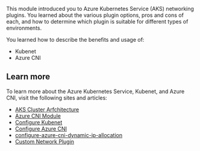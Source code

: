 This module introduced you to Azure Kubernetes Service (AKS) networking plugins. You learned about the various plugin options, pros and cons of each, and how to determine which plugin is suitable for different types of environments.

You learned how to describe the benefits and usage of:

* Kubenet
* Azure CNI

## Learn more

To learn more about the Azure Kubernetes Service, Kubenet, and Azure CNI, visit the following sites and articles:

* [AKS Cluster Arfchitecture](/training/paths/aks-cluster-architecture)
* [Azure CNI Module](/training/modules/aks-network-design-azure-container-network-interface/?source=recommendations)
* [Configure Kubenet](/azure/aks/configure-kubenet)
* [Configure Azure CNI](/azure/aks/configure-azure-cni)
* [configure-azure-cni-dynamic-ip-allocation](/azure/aks/configure-azure-cni-dynamic-ip-allocation)
* [Custom Network Plugin](/azure/aks/use-byo-cni)
